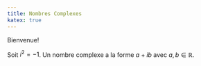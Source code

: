 ```yaml
---
title: Nombres Complexes
katex: true
---
```


Bienvenue!

Soit $i^2 = -1$. Un nombre complexe a la forme $a + ib$ avec $a, b \in \mathbb R$.
